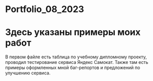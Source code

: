 # Portfolio_08_2023
# Здесь указаны примеры моих работ

В первом файле есть таблица по учебному дипломному проекту, проводил тестирование сервиса Яндекс Самокат. Также там есть
примеры оформленных мной баг-репортов и предложений по улучшению сервиса.

